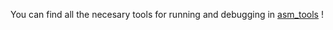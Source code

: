 You can find all the necesary tools for running and debugging in [asm_tools][linkasm] !

[linkasm]: /!asm_tools
